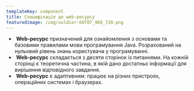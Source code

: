 ```yaml
---
templateKey: component
title: Специфікація до web-ресурсу
featuredimage: /img/soldier-60707_960_720.png
---
```



*  **Web-ресурс** призначений для ознайомлення з основами та базовими правилами мови програмування Java. Розрахований на нульовий рівень знань користувача у програмуванні.
*  **Web-ресурс** складається з десяти сторінок із питаннями. На кожній сторінці є теоретична частина, в якій дано достатньо інформації для вирішення відповідного завдання.
*  **Web-ресурс** є адаптивним: працює на різних пристроях, операційних системах і браузерах.